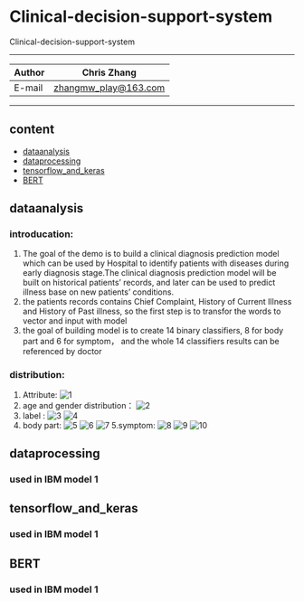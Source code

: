 Clinical-decision-support-system
===========================
Clinical-decision-support-system

****
	
|Author|Chris Zhang|
|---|---
|E-mail|zhangmw_play@163.com


****
## content
* [dataanalysis](#dataanalysis)
* [dataprocessing](#dataprocessing)
* [tensorflow_and_keras](#tensorflow_and_keras)
* [BERT](#BERT)

dataanalysis
-----------
### introducation:
1. The goal of the demo is to build a clinical diagnosis prediction model which can be used by Hospital to identify patients with diseases during early diagnosis stage.The clinical diagnosis prediction model will be built on historical patients’ records, and later can be used to predict illness base on new patients’ conditions.
2. the patients records contains Chief Complaint, History of Current Illness and History of Past illness, so the first step is to transfor the words to vector and input with model
3. the goal of building model is to create 14 binary classifiers, 8 for body part and 6 for symptom， and the whole 14 classifiers results can be referenced by doctor

### distribution:
1. Attribute:
![1](https://raw.github.com/Chriszhangmw/Clinical-decision-support-system/master/picture/datatype.png)
2. age and gender distribution：
![2](https://raw.github.com/Chriszhangmw/Clinical-decision-support-system/master/picture/age.png)
3. label :
![3](https://raw.github.com/Chriszhangmw/Clinical-decision-support-system/master/picture/labelwithage.png)
![4](https://raw.github.com/Chriszhangmw/Clinical-decision-support-system/master/picture/label.png)
4. body part:
![5](https://raw.github.com/Chriszhangmw/Clinical-decision-support-system/master/picture/bodypartnegative.png)
![6](https://raw.github.com/Chriszhangmw/Clinical-decision-support-system/master/picture/bodypart.png)
![7](https://raw.github.com/Chriszhangmw/Clinical-decision-support-system/master/picture/bodypartexcel.png)
5.symptom:
![8](https://raw.github.com/Chriszhangmw/Clinical-decision-support-system/master/picture/symptomnagetive.png)
![9](https://raw.github.com/Chriszhangmw/Clinical-decision-support-system/master/picture/symbol.png)
![10](https://raw.github.com/Chriszhangmw/Clinical-decision-support-system/master/picture/symptonexcel.png)

dataprocessing
------
### used in IBM model 1

tensorflow_and_keras
------
### used in IBM model 1

BERT
------
### used in IBM model 1

